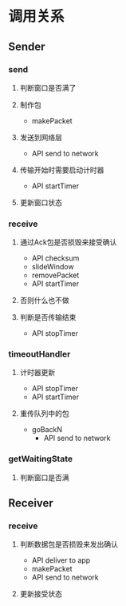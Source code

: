 # 调用关系

## Sender

### send

1. 判断窗口是否满了

2. 制作包
    - makePacket

3. 发送到网络层
    - API send to network

4. 传输开始时需要启动计时器
    - API startTimer

5. 更新窗口状态


### receive
1. 通过Ack包是否损毁来接受确认
    - API checksum
    - slideWindow
    - removePacket
    - API startTimer
2. 否则什么也不做

3. 判断是否传输结束
    - API stopTimer
### timeoutHandler
1. 计时器更新
    - API stopTimer
    - API startTimer

2. 重传队列中的包
    - goBackN
        - API send to network

### getWaitingState
1. 判断窗口是否满

## Receiver

### receive
1. 判断数据包是否损毁来发出确认
    - API deliver to app
    - makePacket
    - API send to network

2. 更新接受状态